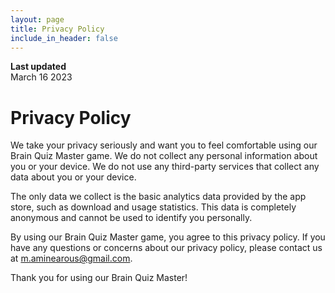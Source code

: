 ```yaml
---
layout: page
title: Privacy Policy
include_in_header: false
---
```


**Last updated**  
March 16 2023

# Privacy Policy
We take your privacy seriously and want you to feel comfortable using our Brain Quiz Master game. We do not collect any personal information about you or your device. We do not use any third-party services that collect any data about you or your device.

The only data we collect is the basic analytics data provided by the app store, such as download and usage statistics. This data is completely anonymous and cannot be used to identify you personally.

By using our Brain Quiz Master game, you agree to this privacy policy. If you have any questions or concerns about our privacy policy, please contact us at m.aminearous@gmail.com.

Thank you for using our Brain Quiz Master!
